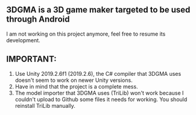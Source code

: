 ## 3DGMA is a 3D game maker targeted to be used through Android
I am not working on this project anymore, feel free to resume its development.


## IMPORTANT:
1. Use Unity 2019.2.6f1 (2019.2.6), the C# compiler that 3DGMA uses doesn't seem to work on newer Unity versions.
2. Have in mind that the project is a complete mess.
3. The model importer that 3DGMA uses (TriLib) won't work because I couldn't upload to Github some files it needs for working. You should reinstall TriLib manually.
